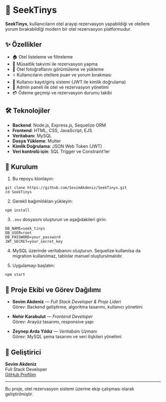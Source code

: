 # 🏨 SeekTinys

**SeekTinys**, kullanıcıların otel arayıp rezervasyon yapabildiği ve otellere yorum bırakabildiği modern bir otel rezervasyon platformudur.

## ✨ Özellikler

- 🏠 Otel listeleme ve filtreleme  
- 📆 Müsaitlik takvimi ile rezervasyon yapma  
- 📸 Otel fotoğraflarını görüntüleme ve yükleme  
- ⭐ Kullanıcıların otellere puan ve yorum bırakması  
- 👤 Kullanıcı kayıt/giriş sistemi (JWT ile kimlik doğrulama)  
- 🧾 Admin paneli ile otel ve rezervasyon yönetimi  
- 💳 Ödeme geçmişi ve rezervasyon durumu takibi  

## 🛠️ Teknolojiler

- **Backend**: Node.js, Express.js, Sequelize ORM  
- **Frontend**: HTML, CSS, JavaScript, EJS  
- **Veritabanı**: MySQL  
- **Dosya Yükleme**: Multer  
- **Kimlik Doğrulama**: JSON Web Token (JWT)  
- **Veri kontrolü için**: SQL Trigger ve Constraint’ler

## 🚀 Kurulum

1. Bu repoyu klonlayın:
```
git clone https://github.com/SevimAkdeniz/SeekTinys.git
cd SeekTinys
```

2. Gerekli bağımlılıkları yükleyin:
```
npm install
```

3. `.env` dosyasını oluşturun ve aşağıdakileri girin:
```
DB_NAME=seek_tinys
DB_USER=root
DB_PASSWORD=your_password
JWT_SECRET=your_secret_key
```

4. MySQL üzerinde veritabanını oluşturun. Sequelize kullanılsa da migration kullanılmaz, tablolar manuel oluşturulmalıdır.

5. Uygulamayı başlatın:
```
npm start
```

## 👥 Proje Ekibi ve Görev Dağılımı

- **Sevim Akdeniz** — *Full Stack Developer & Proje Lideri*  
  Görev: Backend geliştirme, algoritma tasarımı, kullanıcı yönetimi

- **Nehir Karabulut** — *Frontend Developer*  
  Görev: Arayüz tasarımı, responsive yapı

- **Zeynep Arda Yıldız** — *Veritabanı Uzmanı*  
  Görev: MySQL şema tasarımı ve veri ilişkileri yönetimi

## 👤 Geliştirici

**Sevim Akdeniz**  
Full Stack Developer  
[GitHub Profilim](https://github.com/SevimAkdeniz)

---

Bu proje, otel rezervasyon sistemi üzerine ekip çalışması olarak geliştirilmiştir.
